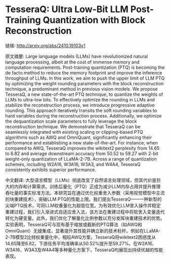 # TesseraQ: Ultra Low-Bit LLM Post-Training Quantization with Block Reconstruction

链接: http://arxiv.org/abs/2410.19103v1

原文摘要:
Large language models (LLMs) have revolutionized natural language processing,
albeit at the cost of immense memory and computation requirements.
Post-training quantization (PTQ) is becoming the de facto method to reduce the
memory footprint and improve the inference throughput of LLMs. In this work, we
aim to push the upper limit of LLM PTQ by optimizing the weight rounding
parameters with the block reconstruction technique, a predominant method in
previous vision models. We propose TesseraQ, a new state-of-the-art PTQ
technique, to quantize the weights of LLMs to ultra-low bits. To effectively
optimize the rounding in LLMs and stabilize the reconstruction process, we
introduce progressive adaptive rounding. This approach iteratively transits the
soft rounding variables to hard variables during the reconstruction process.
Additionally, we optimize the dequantization scale parameters to fully leverage
the block reconstruction technique. We demonstrate that TesseraQ can be
seamlessly integrated with existing scaling or clipping-based PTQ algorithms
such as AWQ and OmniQuant, significantly enhancing their performance and
establishing a new state-of-the-art. For instance, when compared to AWQ,
TesseraQ improves the wikitext2 perplexity from 14.65 to 6.82 and average
downstream accuracy from 50.52 to 59.27 with 2-bit weight-only quantization of
LLaMA-2-7B. Across a range of quantization schemes, including W2A16, W3A16,
W3A3, and W4A4, TesseraQ consistently exhibits superior performance.

中文翻译:
大型语言模型（LLMs）彻底改变了自然语言处理领域，但其代价是巨大的内存和计算需求。训练后量化（PTQ）正成为减少LLM内存占用并提升推理吞吐量的事实标准方法。本研究旨在通过优化权重舍入参数（采用视觉模型中主流的块重建技术），突破LLM PTQ的性能上限。我们提出TesseraQ——一种新型的尖端PTQ技术，可将LLM权重量化为超低位宽。为有效优化LLM舍入操作并稳定重建过程，我们引入渐进式自适应舍入法，该方法在重建过程中将软舍入变量迭代转化为硬变量。此外，我们优化了解量化比例参数以充分发挥块重建技术的优势。实验表明，TesseraQ可与现有基于缩放或截断的PTQ算法（如AWQ和OmniQuant）无缝集成，显著提升其性能并确立新的技术标杆。例如在LLaMA-2-7B模型2比特权重量化中，相较AWQ方案，TesseraQ将wikitext2困惑度从14.65降至6.82，下游任务平均准确率从50.52%提升至59.27%。在W2A16、W3A16、W3A3及W4A4等多种量化方案下，TesseraQ均展现出持续优越的性能表现。


